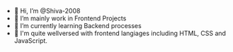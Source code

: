 - 👋 Hi, I’m @Shiva-2008
- 👀 I’m mainly work in Frontend Projects
- 🌱 I’m currently learning Backend processes
- 📜 I'm quite wellversed with frontend langiages including HTML, CSS and JavaScript.


<!---
Shiva-2008/Shiva-2008 is a ✨ special ✨ repository because its `README.md` (this file) appears on your GitHub profile.
You can click the Preview link to take a look at your changes.
--->
